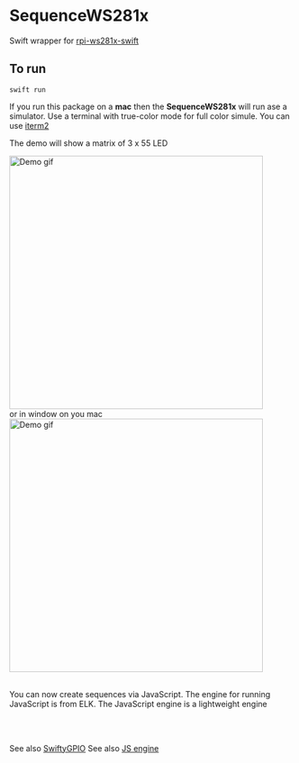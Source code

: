 # SequenceWS281x

Swift wrapper for [rpi-ws281x-swift](https://github.com/apocolipse/rpi-ws281x-swift)

## To run

```
swift run
```

If you run this package on a __mac__ then the __SequenceWS281x__ will run ase a simulator.
Use a terminal with true-color mode for full color simule. You can use [iterm2](https://iterm2.com/downloads.html)

The demo will show a matrix of 3 x 55 LED

<picture>
  <img alt="Demo gif" width="450" src="/../main/Doc/demo.gif">
</picture>

</br>
or in window on you mac
<picture>
  <img alt="Demo gif" width="450" src="/../main/Doc/demo_mac.gif">
</picture>

</br>
</br>

You can now create sequences via JavaScript. The engine for running JavaScript is from ELK. The JavaScript engine is a lightweight engine

</br>
</br>

See also [SwiftyGPIO](https://github.com/uraimo/SwiftyGPIO)
See also [JS engine](https://github.com/cesanta/elk)

